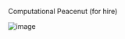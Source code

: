 Computational Peacenut (for hire)

![image](https://github.com/worldpiececomputer-blairmunroakusa/piecespace_public/assets/69293813/8517d0b2-a154-49a3-a609-2a4c5edd6119)
